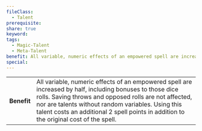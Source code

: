 ```yaml
---
fileClass:
  - Talent
prerequisite: 
share: true
keyword: 
tags:
  - Magic-Talent
  - Meta-Talent
benefit: All variable, numeric effects of an empowered spell are increased by half, including bonuses to those dice rolls. Saving throws and opposed rolls are not affected, nor are talents without random variables. Using this talent costs an additional 2 spell points in addition to the original cost of the spell.
special: 
---
```


<p><span style="overflow-x: auto;"><table><tbody><tr><th>Benefit</th><td>All variable, numeric effects of an empowered spell are increased by half, including bonuses to those dice rolls. Saving throws and opposed rolls are not affected, nor are talents without random variables. Using this talent costs an additional 2 spell points in addition to the original cost of the spell.</td></tr></tbody></table></span></p>